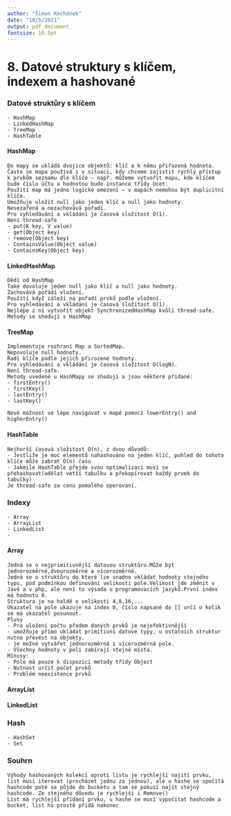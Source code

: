 ```yaml
---
author: "Šimon Kochánek"
date: "19/5/2021"
output: pdf_document
fontsize: 10.5pt
---
```


<style type="text/css">
  body{
    font-size: 10.5pt;
  }
</style>

# 8. Datové struktury s klíčem, indexem a hashované

### Datové struktůry s klíčem

    - HashMap
    - LinkedHashMap
    - TreeMap
    - HashTable

#### HashMap

    Do mapy se ukládá dvojice objektů: klíč a k němu přiřazená hodnota.
    Často se mapa používá i v situaci, kdy chceme zajistit rychlý přístup k prvkům seznamu dle klíče – např. můžeme vytvořit mapu, kde klíčem bude číslo účtu a hodnotou bude instance třídy Ucet. 
    Použití map má jedno logické omezení – v mapách nemohou být duplicitní klíče.
    Umožňuje uložit null jako jeden klíč a null jako hodnoty.
    Nesezařená a nezachovává pořadí.
    Pro vyhledávání a vkládání je časová složitost O(1).
    Není thread-safe
    - put(K key, V value)
    - get(Object key)
    - remove(Object key)
    - ContainsValue(Object value)
    - ContainsKey(Object key)

#### LinkedHashMap

    Dědí od HashMap
    Také dovoluje jeden null jako klíč a null jako hodnoty.
    Zachovává pořádí vložení.
    Použítí když záleží na pořadí prvků podle vložení.
    Pro vyhledávání a vkládání je časová složitost O(1).
    Nejlépe z ní vytvořit objekt SynchronizedHashMap kvůli thread-safe.
    Metody se shodují s HashMap

#### TreeMap

    Implementuje rozhraní Map a SortedMap.
    Nepovoluje null hodnoty.
    Řadí klíče podle jejich přirozené hodnoty.
    Pro vyhledávání a vkládání je časová složitost O(logN).
    Není thread-safe.
    Metody uvedené u HashMapy se shodují a jsou některé přidané:
    - firstEntry()
    - firstKey()
    - lastEntry()
    - lastKey() 
     
    Nově možnost se lépe navigovat v mapě pomocí lowerEntry() and higherEntry() 


#### HashTable

    Nejhorší časová složitost O(n), z dvou důvodů:
    - Jestliže je moc elementů nahashováno na jeden klíč, pohled do tohoto klíče může zabrat O(n) času
    - Jakmile HashTable přejde svou optimalizaci musí se přehashovat(udělat vetší tabulku a překopírovat každý prvek do tabulky)
    Je thread-safe za cenu pomalého operovaní.

### Indexy

    - Array
    - ArrayList
    - LinkedList
    - 

#### Array

    Jedná se o nejprimitivnější datovou struktůru.Může být jednorozměrné,dvourozměrné a vícerozměrné.
    Jedná se o struktůru do které lze snadno vkládat hodnoty stejného typu, pod podmínkou definování velikosti pole.Velikost jde změnit v Javě a v php, ale není to výsada u programovacích jazyků.První index má hodnotu 0.
    Struktura je na haldě o velikosti 4,8,16,...
    Ukazatel na pole ukazuje na index 0, číslo napsané do [] určí o kolik se má ukazatel posunout.
    Plusy
    - Pro uložení počtu předem daných prvků je nejefektivnější
    - umožňuje přímo ukládat primitivní datové typy, u ostatních struktur nutno převést na objekty.
    - je možné vytvářet jednorozměrná i vícerozměrná pole.
    - Všechny hodnoty v poli zabírají stejně místa.
    Mínusy: 
    - Pole má pouze k dispozici metody třídy Object
    - Nutnost určit počet prvků
    - Problém neexistence prvků


#### ArrayList

#### LinkedList

### Hash

    - HashSet
    - Set


### Souhrn

    Výhody hashovaných kolekcí oproti listu je rychlejší najití prvku, list musí iterovat (procházet jednu za jednou), ale u hashe se spočítá hashcode poté se půjde do bucketu a tam se pokusí najít stejný hashcode. Ze stejného důvodu je rychlejší i Remove()
    List má rychlejší přídání prvku, u hashe se musí vypočítat hashcode a bucket, list ho prostě přidá nakonec 